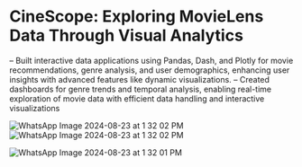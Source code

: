 # CineScope: Exploring MovieLens Data Through Visual Analytics
– Built interactive data applications using Pandas, Dash, and Plotly for movie recommendations, genre analysis, and user
demographics, enhancing user insights with advanced features like dynamic visualizations.
– Created dashboards for genre trends and temporal analysis, enabling real-time exploration of movie data with efficient data
handling and interactive visualizations

![WhatsApp Image 2024-08-23 at 1 32 02 PM](https://github.com/user-attachments/assets/d4846a28-950a-41bc-bda9-e80cd003500e)
![WhatsApp Image 2024-08-23 at 1 32 02 PM](https://github.com/user-attachments/assets/e6e7b57d-7ff1-4325-802e-9f0c95d236de)

![WhatsApp Image 2024-08-23 at 1 32 01 PM](https://github.com/user-attachments/assets/d3f334c9-b2be-4d39-9b61-f9b495f2c5bd)
